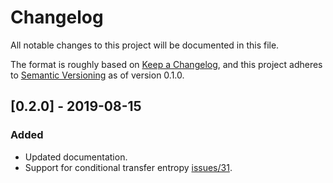# Changelog

All notable changes to this project will be documented in this file.

The format is roughly based on [Keep a Changelog](https://keepachangelog.com/en/1.0.0/), and this project adheres to [Semantic Versioning](https://semver.org/spec/v2.0.0.html) as of version 0.1.0.

## [0.2.0] - 2019-08-15

### Added

* Updated documentation.
* Support for conditional transfer entropy [issues/31](https://github.com/ELIFE-ASU/PyInform/issues/31).
